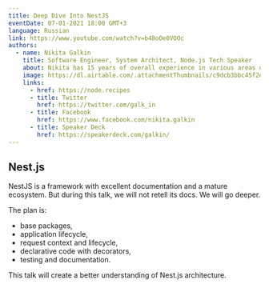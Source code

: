 ```yaml
---
title: Deep Dive Into NestJS
eventDate: 07-01-2021 18:00 GMT+3
language: Russian
link: https://www.youtube.com/watch?v=b48oOe0VOOc
authors:
  - name: Nikita Galkin
    title: Software Engineer, System Architect, Node.js Tech Speaker
    about: Nikita has 15 years of overall experience in various areas of software development. He’s been a Node.js Tech Speaker at over 20 conferences, conveying the belief ‘software is easy, people are challenging.’ Nikita loves to develop a clean code using JavaScript/TypeScript, Node.js, Docker and AWS/GCP
    image: https://dl.airtable.com/.attachmentThumbnails/c9dcb3bbc45f2ea8c1d0f8f5d2a8277a/74b654cb
    links:
      - href: https://node.recipes
      - title: Twitter
        href: https://twitter.com/galk_in
      - title: Facebook
        href: https://www.facebook.com/nikita.galkin
      - title: Speaker Deck
        href: https://speakerdeck.com/galkin/
---
```


## Nest.js 

NestJS is a framework with excellent documentation and a mature ecosystem. But during this talk, we will not retell its docs. We will go deeper.

The plan is:
- base packages,
- application lifecycle,
- request context and lifecycle,
- declarative code with decorators,
- testing and documentation.
  
This talk will create a better understanding of Nest.js architecture.
